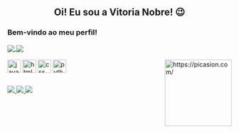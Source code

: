 <div align="center">
  <h2>Oi! Eu sou a Vitoria Nobre! 😉</h2>
</div>

### Bem-vindo ao meu perfil!

<div>
  <a href="https://github.com/vitorianobre">
    <img align="center" src="https://github-readme-stats.vercel.app/api?username=vitorianobre&show_icons=true&count_private=true&bg_color=90,D97398,A65398,5679A6,263F73&title_color=ffffff&text_color=ffffff&icon_color=222059&hide=prs,issues"/>
  </a>
  <a href="https://github.com/vitorianobre">
    <img align="center" src="https://github-readme-stats.vercel.app/api/top-langs/?username=vitorianobre&layout=compact&title_color=ffffff&bg_color=90,D97398,A65398"/>
  </a>
</div>

<div style="inline-block"> <br>
  <img align="center" alt="javascript" height="30" widht"40" src="https://cdn.jsdelivr.net/gh/devicons/devicon/icons/javascript/javascript-original.svg" />
  <img align="center" alt="html" height="30" widht"40" src="https://cdn.jsdelivr.net/gh/devicons/devicon/icons/html5/html5-original.svg" />
  <img align="center" alt="css" height="30" widht"40" src="https://cdn.jsdelivr.net/gh/devicons/devicon/icons/css3/css3-original.svg" />
  <img align="center"alt="python" height="30" widht"40" src="https://cdn.jsdelivr.net/gh/devicons/devicon/icons/python/python-original.svg" />
  <img align="right" src="https://i.picasion.com/pic91/713a79f7f943296b93e5e1efb63232fb.gif" width="150" height="150" alt="https://picasion.com/"/>
</div>

##

<div>
  <a href="mailto:vitorianobre@alu.ufc.br">
    <img src="https://img.shields.io/badge/Gmail-D14836?style=for-the-badge&logo=gmail&logoColor=white" target="_blank"/>
  </a>
  <a href="https://www.linkedin.com/in/vitoria-nobre">
    <img src="https://img.shields.io/badge/LinkedIn-0077B5?style=for-the-badge&logo=linkedin&logoColor=white" target="_blank"/>
  </a>
  <a href="https://www.instagram.com/vitoriia.nobre/">
    <img src="https://img.shields.io/badge/Instagram-E4405F?style=for-the-badge&logo=instagram&logoColor=white" target="_blank"/>
  </a>
</div>
